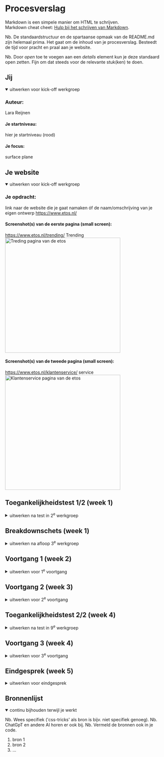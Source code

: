 # Procesverslag
Markdown is een simpele manier om HTML te schrijven.  
Markdown cheat cheet: [Hulp bij het schrijven van Markdown](https://github.com/adam-p/markdown-here/wiki/Markdown-Cheatsheet).

Nb. De standaardstructuur en de spartaanse opmaak van de README.md zijn helemaal prima. Het gaat om de inhoud van je procesverslag. Besteedt de tijd voor pracht en praal aan je website.

Nb. Door *open* toe te voegen aan een *details* element kun je deze standaard open zetten. Fijn om dat steeds voor de relevante stuk(ken) te doen.





## Jij

<details open>
  <summary>uitwerken voor kick-off werkgroep</summary>

  ### Auteur:
  Lara Reijnen

  #### Je startniveau:
  hier je startniveau (rood)


  #### Je focus:
  surface plane
</details>





## Je website

<details open>
  <summary>uitwerken voor kick-off werkgroep</summary>

  ### Je opdracht:
  link naar de website die je gaat namaken óf de naam/omschrijving van je eigen ontwerp
  https://www.etos.nl/
  
  #### Screenshot(s) van de eerste pagina (small screen): 
   https://www.etos.nl/trending/
   Trending
  <img src="readme-images/trending.png" width="375px" alt="Treding pagina van de etos">
  
  #### Screenshot(s) van de tweede pagina (small screen):
  https://www.etos.nl/klantenservice/
   service 
  <img src="readme-images/service.png" width="375px" alt="Klantenservice pagina van de etos">
 
</details>



## Toegankelijkheidstest 1/2 (week 1)

<details>
  <summary>uitwerken na test in 2<sup>e</sup> werkgroep</summary>
  Ik vond het lastig om de screen reader te gebruiken, want ik begreep niet precies hoe je het meost gebruiken.

  ### Bevindingen
  Lijst met je bevindingen die in de test naar voren kwamen:
  De etos heeft niet te beste screen reader (of het ligt aan mijzelf die niet snapt hoe je een screan reader gebruikt.) 
  Toen ik het gebruikte bleef hij de slogan van de etos zeggen en vertelde hij niet de tekst op de pagina, dat gebeurde 
  bij mij tenminsten, misschien dat hij het normaal wel doet.
  voor de rest is de site wel mooi opgebauwt met code. ze gebruiken heel veel divs.

  - een paar opmerkingen met de screanreader bij de etos site:
  Navigatie: Controleer of de website eenvoudig te navigeren is met een toetsenbord en of alle interactieve elementen, zoals knoppen en links, correct worden aangekondigd door de screenreader.

  Afbeeldingen: Zorg ervoor dat alle afbeeldingen voorzien zijn van alternatieve tekstbeschrijvingen (alt-teksten) die door de screenreader worden voorgelezen.
  
  Kopstructuur: Verifieer of de pagina een logische hiërarchie van koppen (H1, H2, H3, etc.) heeft, zodat de screenreader de structuur van de inhoud correct kan overbrengen.
  
  Formulieren: Controleer of alle formulieren correct zijn gelabeld en of de screenreader de gebruiker adequaat door het formulier leidt.
  
  Dynamische Inhoud: Zorg ervoor dat dynamische inhoud, zoals pop-ups of modale vensters, correct wordt aangekondigd en toegankelijk is voor screenreader-gebruikers.

  Toetsenbordgebruik: Screenreader-gebruikers navigeren vaak met het toetsenbord. Probeer de website te bedienen zonder muis en controleer of je bij alle interactieve elementen kunt komen (zoals knoppen, links en formulieren).

  Tab-volgorde: Controleer of de focuslogica logisch is, bijvoorbeeld of de tab-volgorde overeenkomt met de visuele presentatie

  Controleer of afbeeldingen op de website een beschrijvende alt-tekst hebben. Dit kan worden gedaan door een screenreader zoals NVDA, VoiceOver (voor Mac) of JAWS te gebruiken. Je kunt bijvoorbeeld langs een afbeelding navigeren en luisteren wat de screenreader zegt.

  Als de website modale vensters, pop-ups of sliders heeft, test dan of deze toegankelijk zijn. Bij een pop-up moet de screenreader bijvoorbeeld automatisch de focus verplaatsen naar de pop-up.

  Zorg ervoor dat knoppen zoals "Sluiten" duidelijk zijn en goed werken.

  Pas ARIA correct toe: Gebruik ARIA-labels en -rollen (zoals aria-label en role) om de toegankelijkheid van interactieve elementen te verbeteren.

  Onderhoud regelmatig: Toegankelijkheid is geen eenmalige taak. Controleer bij elke update van de website of de toegankelijkheid behouden blijft.

  ### bevindingen met coderen
  - navigatie
  ik ben begonnen met de navigatie en na een werkgroep toen we de hamburger menu oefening moesten doen kwam ik er achter dat ik de navigatie helemaal anders moest opstellen.

  - slideshow
  door de oefeing in de werkgroep wat de slide show maken niet al te moeilijk.

  - hamburger menu
  mijn hamburger menu is werkend door javascrip alleen vind ik het vormgeven lastig met css.

  ### wat ik deze week heb geleerd
  ik heb deze week geleerd over de flexbox, grid en javasript. door de oefeingen te doen in de werkgroep ben ik er wel een stuk beter in geworden en vind ik het ook makkelijker om toe te passen in mijn site.

</details>



## Breakdownschets (week 1)

<details>
  <summary>uitwerken na afloop 3<sup>e</sup> werkgroep</summary>

  ### de hele pagina: 
  <img src="readme-images/breakdown.schets.trending.jpg" width="375px" alt="breakdown van de hele pagina">

  ### dynamisch deel (bijv menu): 
  <img src="readme-images/breakdownschets.klantenservice.jpg" width="375px" alt="breakdown van nog een dynamisch deel">

  ### wellicht nog een dynamisch deel (bijv filter): 


</details>



## Voortgang 1 (week 2)

<details>
  <summary>uitwerken voor 1<sup>e</sup> voortgang</summary>
  
  ### Stand van zaken
  hier dit ging goed & dit was lastig (neem ook screenshots op van delen van je website en code)
    Deze week heb ik gewerkt aan de navigatie, slideshow en het hamburger menu. Door de werkgroep ontdekte ik dat ik mijn navigatie opnieuw moest opstellen. Het maken van de slideshow ging soepel dankzij de oefeningen, maar het vormgeven van het hamburger menu met CSS vond ik uitdagend, hoewel het met JavaScript werkt. Daarnaast heb ik veel geleerd over flexbox, grid en JavaScript, en dankzij de oefeningen voel ik me zekerder in het toepassen hiervan op mijn website.

  ### Verslag van meeting
  hier na afloop snel de uitkomsten van de meeting vastleggen
  Feedbac:
  - punt 1
  Meer iformatie typen in de read me over de screan reader van de etos: wat doen ze wel en niet bij de toegankelijkheid van de site.

  - punt 2 breakdown schets
  filteren is een button.
  input type select: maakt een dropdown aan.
  hele pagina een section. opdelen in ul met li'tjes.
  mag div gebruiken.
  producten is een section met verschillende producten als ul en li.

  in de footer zijn de H3'tjes openklapjes. en als het open klapt is de tekst linkjes
  details en summery(html) zorgt ervoor dat details open klappen.

  - punt 3 code
  Hoofd titel aanpassen en en naar nl

  navigatie: geen list bij de plaatjes
  Nav: h1(X) in de nav met Li
  
  zoekbar: alleen een section.

  sorteren alt tekst: drop down menu: sorteer drop down menu.

  ### Wat neem ik mee
  Na afloop van het feedback gesprek neem ik de volgende verbeterpunten en inzichten mee om de toegankelijkheid en structuur van de website te optimaliseren:

  - Toegankelijkheid:
    Meer informatie toevoegen aan de README over de screenreader-functionaliteiten van Etos. Wat doen ze wel en niet op het gebied van toegankelijkheid? Dit biedt inzicht in waar verbeteringen mogelijk zijn.
    
  - Structuur en opbouw:
    Filterfunctie: Implementeren als een button met een input van het type select voor een dropdown.
    Secties en lijsten:
        De hele pagina opdelen in een sectie. Gebruik een ul met li-elementen om inhoud te structureren.
        De productsectie wordt een section waarin producten worden gepresenteerd als een lijst (ul) met individuele items (li).
    Footer: H3-titels in de footer maken als openklapbare elementen. Bij het openen worden linkjes zichtbaar, gerealiseerd met HTML-elementen details en summary.
    
  - Code verbeteringen:
      Hoofdtitel: Aanpassen naar Nederlands.
      Navigatie:
          Vermijd lijst-elementen bij de plaatjes.
          Gebruik een nav-structuur met li-elementen, maar zonder een H1 erin.
      Zoekbalk: Alleen als een section implementeren.
      Alt-tekst: Zorg ervoor dat de alt-tekst voor de dropdown-menu's duidelijk aangeeft wat het is, bijvoorbeeld: "Sorteer dropdown menu."
Deze punten zullen bijdragen aan een gebruiksvriendelijke en toegankelijke website met een logische structuur en duidelijke navigatie.

</details>





## Voortgang 2 (week 3)

<details>
  <summary>uitwerken voor 2<sup>e</sup> voortgang</summary>

  ### Wat ik heb gedaan met mijn code deze week
  - Productweergave: Ik ben begonnen met het plaatsen van mijn producten. In het begin had ik moeite omdat de layout niet meebewoog wanneer ik de schermbreedte aanpaste. Later ontdekte ik dat dit kwam door de vaste width. Na het aanpassen werkte het goed.
  - Sorteerknop: Vervolgens heb ik gewerkt aan een sorteerknop. In eerste instantie gebruikte ik dezelfde aanpak als bij mijn navigatieknop (met een ul en li's), maar tijdens de les leerde ik dat dit beter kon met een dialog en een form, omdat het de hele pagina overneemt. Dit vond ik in het begin lastig, maar na de uitleg begreep ik het. Toen het functioneerde, heb ik de styling met CSS afgerond en passende kleuren toegevoegd.
  - Algemene layout: Ik heb de elementen op de juiste breedte gezet. Voorheen stonden delen niet goed uitgelijnd, omdat ze op verschillende lijnen begonnen. Door een padding van 1em te gebruiken, is dit nu gecorrigeerd.


  ### Stand van zaken
  hier dit ging goed & dit was lastig (neem ook screenshots op van delen van je website en code)
  - Wat ging goed
  Productweergave: Het plaatsen van mijn producten ging uiteindelijk goed nadat ik ontdekte dat de vaste width het responsive gedrag blokkeerde. Door dit aan te passen, beweegt de layout nu mee met de schermbreedte.

  Sorteerknop: Na de uitleg in de les begreep ik hoe ik een dialog en form moest gebruiken in plaats van een ul met li's. Dit werkte goed en ik kon de styling afronden met passende kleuren, wat het geheel er strak laat uitzien.

  Layout aanpassingen: Door padding van 1em toe te voegen, staan alle delen nu netjes uitgelijnd, wat een meer consistente uitstraling geeft aan de pagina.

  - wat ging minder goed
  Responsive gedrag van de producten: In het begin begreep ik niet waarom mijn layout niet meebewoog met de schermbreedte. Het vinden van de oorzaak (de vaste width) kostte me wat tijd.

  Dialog implementatie: De overstap van een ul naar een dialog met een form was een uitdaging, vooral omdat ik dit concept nog niet eerder had toegepast. Pas na uitleg begreep ik hoe dit moest werken.

  Styling van de sorteerknop: Het stylen van de sorteerknop en het dialog-element vereiste wat experimenteren voordat ik tevreden was met het resultaat.

  ### Agenda voor meeting
  samen met je groepje opstellen

  | student 1      | student 2          | student 3    | student 4        |
  | moet je het menu verder werkend maken? en zo ja hoe zet je dat in de code?        | ---                | ---          | ---              |
  |onderin de pagina, wat is het? een ul met li ( bij de plaatjes)  | en dit             | en ik dit    | en dan ik dat    |
  | en dat ook nog | dit als er tijd is | nog een punt | dit wil ik zeker |
  | ...            | ...                | ...          | ...              |


  ### Verslag van meeting
  hier na afloop snel de uitkomsten van de meeting vastleggen

  - punt 1
  een navigatie knop uitwerken.

  - punt 2
  surfplane, bekijken. filteren soorteren is al iets.
  hartje laten kloppen. javascript week. 

  - punt 3
  het kan om de roze header anders te maken. als ik uitleg waarom iets iets anders kan, dan mag het.

  - punt 4
  sterretjes; width:1.5 em moet weg: .product-soort img:nth(1)


</details>





## Toegankelijkheidstest 2/2 (week 4)

<details>
  <summary>uitwerken na test in 9<sup>e</sup> werkgroep</summary>

  ### veranderingen
  voor de toegankelijkheid van mijn site heb ik een paar dingen evrander waaronder, odnerin de pagina heb je linkjes met daarvoor een vinkje. het is logiscch als hij onderstreeo word als je erover hoverd aangezien je dan makkelijker ziet dat je muis erop zit en dat het een link is een niet zomaar een blok met tekst.

  ### Bevindingen
 - Dubbele voorlezing van namen bij links met afbeeldingen

   Bevinding: Wanneer een link is gekoppeld aan een 
   afbeelding, leest de screenreader de naam van de link en de alternatieve tekst (alt-tekst) van de afbeelding afzonderlijk voor. Dit resulteert in een dubbele voorlezing van dezelfde naam.
   
   Toelichting: Dit kan verwarrend en inefficiënt zijn voor gebruikers van screenreaders, omdat dezelfde informatie onnodig wordt herhaald.
   
   Verbetering:
      - Controleer de HTML-structuur van de links met afbeeldingen. Zorg ervoor dat de alt-tekst van het plaatje alleen aanvullende informatie bevat of geheel weggelaten wordt als de naam van de link al voldoende beschrijvend is.
       - Gebruik aria-hidden="true" op de afbeelding als deze geen unieke informatie toevoegt aan de link.
   
2. Onvolledige voorlezing bij productoverzichten

- Bevinding: Bij het navigeren door productoverzichten leest de screenreader alleen de H2-titels van de producten en de "Voeg toe"-knop voor. Andere elementen, zoals de beschrijvende paragrafen (P) en de knop "Toevoegen aan favorieten", worden niet voorgelezen.

Toelichting: Gebruikers ontvangen daardoor onvoldoende context over de producten en missen essentiële functies zoals het toevoegen aan favorieten.

Verbetering:

    - Controleer de semantische structuur van de productoverzichten. Zorg ervoor dat alle relevante tekst, inclusief beschrijvingen en knoppen, correct is geannoteerd met ARIA-attributen (zoals aria-label of aria-describedby).
    - Voeg tabindex toe aan interactieve elementen om ze toegankelijk te maken voor screenreaders.

3. Niet voorgelezen kop "Veelgestelde vragen" (H2)

- Bevinding: De kop "Veelgestelde vragen" wordt door de screenreader niet voorgelezen, ondanks dat het een H2 is.

Toelichting: Dit wijst mogelijk op een probleem met de HTML-structuur, zoals verkeerd gesloten tags, een conflict met ARIA-attributen, of een script dat de kop onzichtbaar maakt voor assistieve technologie.

Verbetering:

  - Controleer of de H2 correct is geïmplementeerd in de DOM-structuur.
    - Zorg dat de H2 geen onbedoelde attributen heeft, zoals aria-hidden="true".
    - Test met verschillende screenreaders om te achterhalen of dit een browser- of screenreader-specifiek probleem is.

4. Niet voorgelezen losse paragrafen (P) en koppen

- Bevinding: De screenreader slaat regelmatig losse tekst in paragrafen (P) en koppen (H) over.

Toelichting: Dit kan veroorzaakt worden door incorrecte implementatie, zoals:

  - Inhoud die wordt weergegeven met CSS en niet in de DOM-structuur staat.
  - Inhoud met aria-hidden="true" of een verkeerde tabindex-waarde.
  - Een gebrek aan duidelijke navigatie of hiërarchie in de semantische opmaak.

Verbetering:

  - Controleer of alle inhoud in de DOM aanwezig is en zichtbaar is voor screenreaders.
  - Gebruik een logische hiërarchie van koppen (H1, H2, H3, etc.) en zorg ervoor dat paragrafen correct als P zijn gemarkeerd.
  - Voeg waar nodig ARIA-attributen toe om de hiërarchie en context te verduidelijken.

5. Vergelijking met de Etos-site: inconsistent voorlezen van koppen

Bevinding: Een soortgelijk probleem doet zich voor op de Etos-website, waar bepaalde koppen niet worden voorgelezen. Het is onduidelijk of dit een goed praktijkvoorbeeld is of dat er sprake is van een probleem.

Toelichting: De inconsistentie kan een teken zijn van een gemeenschappelijk probleem in de implementatie van beide sites of van specifieke beperkingen in de gebruikte screenreader.

Verbetering:

  - Analyseer de broncode van beide sites om te bepalen welke technische aanpak is gebruikt voor de koppen.
  - Vergelijk de gebruikte ARIA- en HTML5-elementen.
  - Test met verschillende screenreaders en browsers om te achterhalen of het probleem consistent is.

Algemene aanbevelingen voor verbeteringen:

  - Regelmatige toegankelijkheidstests: Test de site met verschillende screenreaders (bijv. NVDA, JAWS, VoiceOver) en browsers om problemen vroegtijdig te detecteren.
  - Gebruik van ARIA-attributen: Voeg indien nodig ARIA-labels, aria-hidden of aria-describedby toe om duidelijkere navigatie en voorleesstructuren te bieden.
  - Semantische HTML: Zorg ervoor dat alle inhoud correct is gestructureerd met semantische HTML-tags.
  - Gebruikerstests: Betrek gebruikers met een visuele beperking bij het testen om realistische feedback te ontvangen.

Met deze aanpassingen kan de toegankelijkheid aanzienlijk worden verbeterd, wat leidt tot een betere gebruikservaring voor alle bezoekers, inclusief degenen die afhankelijk zijn van screenreaders.
  
</details>





## Voortgang 3 (week 4)

<details>
  <summary>uitwerken voor 3<sup>e</sup> voortgang</summary>

  ### Stand van zaken
  hier dit ging goed & dit was lastig (neem ook screenshots op van delen van je website en code)


  ### Agenda voor meeting
  samen met je groepje opstellen

  | student 1      | student 2          | student 3    | student 4        |
  | ---            | ---                | ---          | ---              |
  | dit bespreken  | en dit             | en ik dit    | en dan ik dat    |
  | en dat ook nog | dit als er tijd is | nog een punt | dit wil ik zeker |
  | ...            | ...                | ...          | ...              |


  ### Verslag van meeting
  hier na afloop snel de uitkomsten van de meeting vastleggen

  - punt 1
  - punt 2
  - nog een punt
  - ...

</details>





## Eindgesprek (week 5)

<details>
  <summary>uitwerken voor eindgesprek</summary>

  ### Je uitkomst - karakteristiek screenshots:
  <img src="readme-images/dummy-plaatje.jpg" width="375px" alt="uitomst opdracht 1">


  ### Dit ging goed/Heb ik geleerd: 
  Korte omschrijving met plaatjes

  <img src="readme-images/dummy-plaatje.jpg" width="375px" alt="top">


  ### Dit was lastig/Is niet gelukt:
  Korte omschrijving met plaatjes

  <img src="readme-images/dummy-plaatje.jpg" width="375px" alt="bummer">
</details>





## Bronnenlijst

<details open>
  <summary>continu bijhouden terwijl je werkt</summary>

  Nb. Wees specifiek ('css-tricks' als bron is bijv. niet specifiek genoeg). 
  Nb. ChatGpT en andere AI horen er ook bij.
  Nb. Vermeld de bronnen ook in je code.

  1. bron 1
  2. bron 2
  3. ...

</details>
